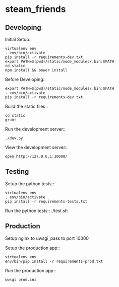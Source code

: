 steam_friends
=============


Developing
----------

Initial Setup::

    virtualenv env
    . env/bin/activate
    pip install -r requirements-dev.txt
    export PATH=$(pwd)/static/node_modules/.bin:$PATH
    cd static
    npm install && bower install

Before Developing::

    export PATH=$(pwd)/static/node_modules/.bin:$PATH
    . env/bin/activate
    pip install -r requirements-dev.txt

Build the static files::

    cd static
    grunt

Run the development server::

    ./dev.py

View the development server::

    open http://127.0.0.1:10000/


Testing
----------

Setup the python tests::

    virtualenv env
    . env/bin/activate
    pip install -r requirements-tests.txt

Run the python tests::
    ./test.sh


Production
----------

Setup nginx to uwsgi_pass to port 10000

Setup the production app::

    virtualenv env
    env/bin/pip install -r requirements-prod.txt

Run the production app::

    uwsgi prod.ini
